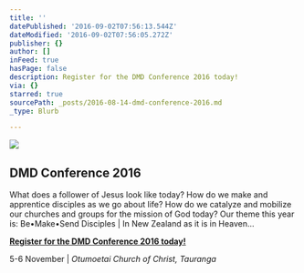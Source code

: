 ```yaml
---
title: ''
datePublished: '2016-09-02T07:56:13.544Z'
dateModified: '2016-09-02T07:56:05.272Z'
publisher: {}
author: []
inFeed: true
hasPage: false
description: Register for the DMD Conference 2016 today!
via: {}
starred: true
sourcePath: _posts/2016-08-14-dmd-conference-2016.md
_type: Blurb

---
```

![](https://the-grid-user-content.s3-us-west-2.amazonaws.com/2355ce3b-c4ee-40ae-b847-b539a4a61395.png)

<article style=""><h1>DMD Conference 2016</h1><p>What does a follower of Jesus look like today? How do we make and apprentice disciples as we go about life? How do we catalyze and mobilize our churches and groups for the mission of God today? Our theme this year is: Be•Make•Send Disciples | In New Zealand as it is in Heaven...</p></article>

**[Register for the DMD Conference 2016 today!][0]**

5-6 November | _Otumoetai Church of Christ, Tauranga_

[0]: https://www.eventbrite.co.nz/e/dmd-conference-2016-tickets-27103950646